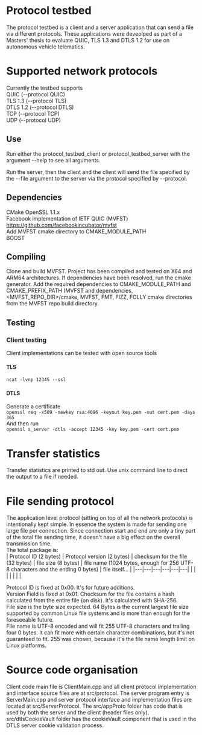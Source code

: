 # Protocol testbed
The protocol testbed is a client and a server application that can send a file via different protocols. These applications were deveolped as part of a Masters' thesis to evaluate QUIC, TLS 1.3 and DTLS 1.2 for use on autonomous vehicle telematics. 

# Supported network protocols
Currently the testbed supports  
QUIC (--protocol QUIC)  
TLS 1.3 (--protocol TLS)  
DTLS 1.2 (--protocol DTLS)  
TCP (--protocol TCP)  
UDP (--protocol UDP)  

## Use
Run either the protocol_testbed_client or protocol_testbed_server with the argument --help to see all arguments.

Run the server, then the client and the client will send the file specified by the --file argument to the server via the protocol specified by --protocol.

## Dependencies
CMake
OpenSSL 1.1.x  
Facebook implementation of IETF QUIC (MVFST) https://github.com/facebookincubator/mvfst  
Add MVFST cmake directory to CMAKE_MODULE_PATH  
BOOST

## Compiling
Clone and build MVFST. Project has been compiled and tested on X64 and ARM64 architectures.
If dependencies have been resolved, run the cmake generator. Add the required dependencies to CMAKE_MODULE_PATH and CMAKE_PREFIX_PATH (MVFST and dependencies, <MVFST_REPO_DIR>/cmake, MVFST, FMT, FIZZ, FOLLY cmake directories from the MVFST repo build directory.

## Testing
### Client testing
Client implementations can be tested with open source tools
#### TLS
`ncat -lvnp 12345 --ssl`
#### DTLS
Generate a certificate  
`openssl req -x509 -newkey rsa:4096 -keyout key.pem -out cert.pem -days 365`  
And then run  
`openssl s_server -dtls -accept 12345 -key key.pem -cert cert.pem` 


# Transfer statistics
Transfer statistics are printed to std out. Use unix command line to direct the output to a file if needed.

# File sending protocol
The application level protocol (sitting on top of all the network protocols) is intentionally kept simple.
In essence the system is made for sending one large file per connection.
Since connection start and end are only a tiny part of the total file sending time, it doesn't have a big effect on the overall
transmission time.  
The total package is:  
| Protocol ID (2 bytes) | Protocol version (2 bytes) | checksum for the file (32 bytes) | file size (8 bytes) | file name (1024 bytes, enough for 256 UTF-8 characters and the ending 0 bytes) | file itself... |
|---|---|---|---|---|---|
|   |   |   |   |   |   |

Protocol ID is fixed at 0x00. It's for future additions.  
Version Field is fixed at 0x01.
Checksum for the file contains a hash calculated from the entire file (on disk). It's calculated with SHA-256.  
File size is the byte size expected. 64 Bytes is the current largest file size supported by common Linux file systems and is more than enough for the foreseeable future.  
File name is UTF-8 encoded and will fit 255 UTF-8 characters and trailing four 0 bytes. It can fit more with certain character combinations, but it's not guaranteed to fit. 255 was chosen, because it's the file name length limit on Linux platforms.

# Source code organisation
Client code main file is ClientMain.cpp and all client protocol implementation and interface source files are at src/protocol. The server program entry is ServerMain.cpp and server protocol interface and implementation files are located at src/ServerProtocol. The src/appProto folder has code that is used by both the server and the client (header files only). src/dtlsCookieVault folder has the cookieVault component that is used in the DTLS server cookie validation process.
